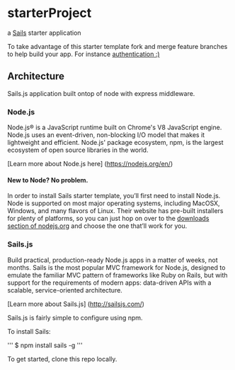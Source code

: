 # starterProject

a [Sails](http://sailsjs.org) starter application

To take advantage of this starter template fork and merge feature branches to help build your app.
For instance [authentication :)](https://github.com/bcamacho/SailsJs-Prototype-Starter-Template/tree/Authentication)


## Architecture

Sails.js application built ontop of node with express middleware.

### Node.js

Node.js® is a JavaScript runtime built on Chrome's V8 JavaScript engine. Node.js uses an event-driven, non-blocking I/O model that makes it lightweight and efficient. Node.js' package ecosystem, npm, is the largest ecosystem of open source libraries in the world.

[Learn more about Node.js here] (https://nodejs.org/en/)

#### New to Node? No problem.

In order to install Sails starter template, you’ll first need to install Node.js. Node is supported on most major operating systems, including MacOSX, Windows, and many flavors of Linux. Their website has pre-built installers for plenty of platforms, so you can just hop on over to the [downloads section of nodejs.org](https://nodejs.org/en/download/) and choose the one that’ll work for you.


### Sails.js

Build practical, production-ready Node.js apps in a matter of weeks, not months.
Sails is the most popular MVC framework for Node.js, designed to emulate the familiar MVC pattern of frameworks like Ruby on Rails, but with support for the requirements of modern apps: data-driven APIs with a scalable, service-oriented architecture.

[Learn more about Sails.js] (http://sailsjs.com/)

Sails.js is fairly simple to configure using npm.

To install Sails:

''' $ npm install sails -g '''

To get started, clone this repo locally.
